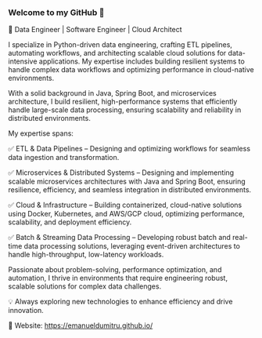 ### Welcome to my GitHub 👋

🚀 Data Engineer | Software Engineer | Cloud Architect

I specialize in Python-driven data engineering, crafting ETL pipelines, automating workflows, and architecting scalable cloud solutions for data-intensive applications. My expertise includes building resilient systems to handle complex data workflows and optimizing performance in cloud-native environments.

With a solid background in Java, Spring Boot, and microservices architecture, I build resilient, high-performance systems that efficiently handle large-scale data processing, ensuring scalability and reliability in distributed environments.

My expertise spans:

✅ ETL & Data Pipelines – Designing and optimizing workflows for seamless data ingestion and transformation.

✅ Microservices & Distributed Systems – Designing and implementing scalable microservices architectures with Java and Spring Boot, ensuring resilience, efficiency, and seamless integration in distributed environments.

✅ Cloud & Infrastructure – Building containerized, cloud-native solutions using Docker, Kubernetes, and AWS/GCP cloud, optimizing performance, scalability, and deployment efficiency.

✅ Batch & Streaming Data Processing – Developing robust batch and real-time data processing solutions, leveraging event-driven architectures to handle high-throughput, low-latency workloads.

Passionate about problem-solving, performance optimization, and automation, I thrive in environments that require engineering robust, scalable solutions for complex data challenges.

💡 Always exploring new technologies to enhance efficiency and drive innovation.

🤝 Website: https://emanueldumitru.github.io/
